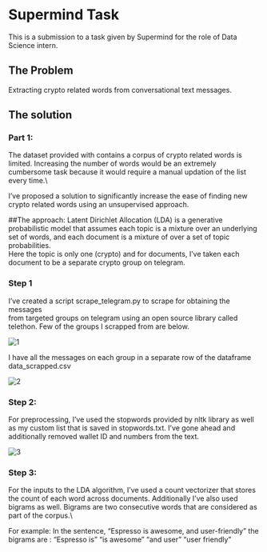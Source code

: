 # Supermind Task

This is a submission to a task given by Supermind for the role of Data Science intern.

## The Problem

Extracting crypto related words from conversational text messages.

## The solution

### Part 1:

The dataset provided with contains a corpus of crypto related words is limited. Increasing the number of words would be an extremely cumbersome task because it would require a manual updation of the list every time.\

I’ve proposed a solution to significantly increase the ease of finding new crypto related words using an unsupervised approach.

##The approach:
Latent Dirichlet Allocation (LDA) is a generative probabilistic model that assumes each topic is a mixture over an underlying set of words, and each document is a mixture of over a set of topic probabilities.\
Here the topic is only one (crypto) and for documents, I’ve taken each document to be a separate crypto group on telegram.

### Step 1

I’ve created a script scrape_telegram.py to scrape for obtaining the messages  
from targeted groups on telegram using an open source library called telethon.
Few of the groups I scrapped from are below.

![1](./images/1.png)

I have all the messages on each group in a separate row of the dataframe data_scrapped.csv

![2](./images/2.png)

### Step 2:

For preprocessing, I’ve used the stopwords provided by nltk library as well as my custom list that is saved in stopwords.txt. I’ve gone ahead and additionally removed wallet ID and numbers from the text.

![3](./images/3.png)

### Step 3:

For the inputs to the LDA algorithm, I’ve used a count vectorizer that stores the count of each word across documents. Additionally I’ve also used bigrams as well. Bigrams are two consecutive words that are considered as part of the corpus.\

For example: In the sentence, “Espresso is awesome, and user-friendly” the bigrams are :
“Espresso is”
“is awesome”
“and user”
“user friendly”

